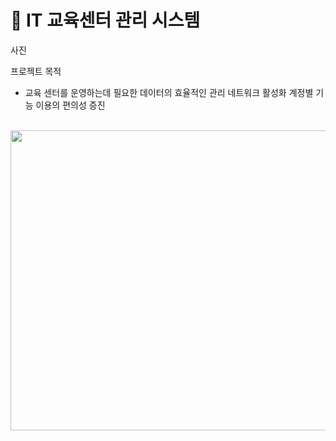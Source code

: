 # 🌌 IT 교육센터 관리 시스템

사진

프로젝트 목적
+ 교육 센터를 운영하는데 필요한 데이터의 효율적인 관리
네트워크 활성화
계정별 기능 이용의 편의성 증진





<br><img src="https://user-images.githubusercontent.com/111429706/186002031-7ff39309-622b-44d0-bc5f-89d965f34018.png" width="800" height="480"/>
